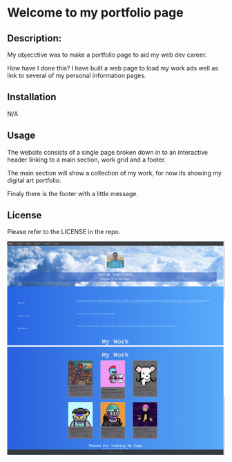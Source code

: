 # Welcome to my portfolio page

## Description: 

My objecctive was to make a portfolio page to aid my web dev career. 

How have I done this? I have built a web page to load my work ads well as link to several of my personal information pages. 

## Installation
N/A

## Usage
The website consists of a single page broken down in to an interactive header linking to a main section, work grid and a footer.

The main section will show a collection of my work, for now its showing my digital art portfolio. 

Finaly there is the footer with a little message. 

## License
Please refer to the LICENSE in the repo.


![Screenshot of top half of the website](./images/tophalf.png)
![Screenshot of bottom half of the website](./images/bottomhalf.png)
